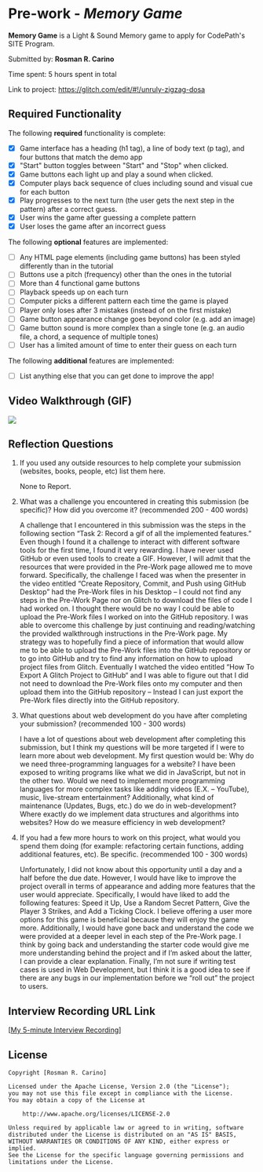 # Pre-work - *Memory Game*

**Memory Game** is a Light & Sound Memory game to apply for CodePath's SITE Program. 

Submitted by: **Rosman R. Carino**

Time spent: 5 hours spent in total

Link to project: https://glitch.com/edit/#!/unruly-zigzag-dosa

## Required Functionality

The following **required** functionality is complete:

* [X] Game interface has a heading (h1 tag), a line of body text (p tag), and four buttons that match the demo app
* [X] "Start" button toggles between "Start" and "Stop" when clicked. 
* [X] Game buttons each light up and play a sound when clicked. 
* [X] Computer plays back sequence of clues including sound and visual cue for each button
* [X] Play progresses to the next turn (the user gets the next step in the pattern) after a correct guess. 
* [X] User wins the game after guessing a complete pattern
* [X] User loses the game after an incorrect guess

The following **optional** features are implemented:

* [ ] Any HTML page elements (including game buttons) has been styled differently than in the tutorial
* [ ] Buttons use a pitch (frequency) other than the ones in the tutorial
* [ ] More than 4 functional game buttons
* [ ] Playback speeds up on each turn
* [ ] Computer picks a different pattern each time the game is played
* [ ] Player only loses after 3 mistakes (instead of on the first mistake)
* [ ] Game button appearance change goes beyond color (e.g. add an image)
* [ ] Game button sound is more complex than a single tone (e.g. an audio file, a chord, a sequence of multiple tones)
* [ ] User has a limited amount of time to enter their guess on each turn

The following **additional** features are implemented:

- [ ] List anything else that you can get done to improve the app!

## Video Walkthrough (GIF)
![](https://i.imgur.com/fovDwxk.gif)


## Reflection Questions
1. If you used any outside resources to help complete your submission (websites, books, people, etc) list them here. 

    None to Report.

2. What was a challenge you encountered in creating this submission (be specific)? How did you overcome it? (recommended 200 - 400 words) 

    A challenge that I encountered in this submission was the steps in the following section “Task 2: Record a gif of all the implemented features.” Even though I found it a challenge to interact with different software tools for the first time, I found it very rewarding. I have never used GitHub or even used tools to create a GIF. However, I will admit that the resources that were provided in the Pre-Work page allowed me to move forward. Specifically, the challenge I faced was when the presenter in the video entitled “Create Repository, Commit, and Push using GitHub Desktop” had the Pre-Work files in his Desktop – I could not find any steps in the Pre-Work Page nor on Glitch to download the files of code I had worked on. I thought there would be no way I could be able to upload the Pre-Work files I worked on into the GitHub repository. I was able to overcome this challenge by just continuing and reading/watching the provided walkthrough instructions in the Pre-Work page. My strategy was to hopefully find a piece of information that would allow me to be able to upload the Pre-Work files into the GitHub repository or to go into GitHub and try to find any information on how to upload project files from Glitch. Eventually I watched the video entitled “How To Export A Glitch Project to GitHub“ and I was able to figure out that I did not need to download the Pre-Work files onto my computer and then upload them into the GitHub repository – Instead I can just export the Pre-Work files directly into the GitHub repository. 

3. What questions about web development do you have after completing your submission? (recommended 100 - 300 words) 

    I have a lot of questions about web development after completing this submission, but I think my questions will be more targeted if I were to learn more about web development. My first question would be: Why do we need three-programming languages for a website? I have been exposed to writing programs like what we did in JavaScript, but not in the other two. Would we need to implement more programming languages for more complex tasks like adding videos (E.X. – YouTube), music, live-stream entertainment? Additionally, what kind of maintenance (Updates, Bugs, etc.) do we do in web-development? Where exactly do we implement data structures and algorithms into websites? How do we measure efficiency in web development? 

4. If you had a few more hours to work on this project, what would you spend them doing (for example: refactoring certain functions, adding additional features, etc). Be specific. (recommended 100 - 300 words) 

    Unfortunately, I did not know about this opportunity until a day and a half before the due date. However, I would have like to improve the project overall in terms of appearance and adding more features that the user would appreciate. Specifically, I would have liked to add the following features: Speed it Up, Use a Random Secret Pattern, Give the Player 3 Strikes, and Add a Ticking Clock. I believe offering a user more options for this game is beneficial because they will enjoy the game more. Additionally, I would have gone back and understand the code we were provided at a deeper level in each step of the Pre-Work page. I think by going back and understanding the starter code would give me more understanding behind the project and if I’m asked about the latter, I can provide a clear explanation. Finally, I’m not sure if writing test cases is used in Web Development, but I think it is a good idea to see if there are any bugs in our implementation before we “roll out” the project to users. 




## Interview Recording URL Link

[[My 5-minute Interview Recording](https://stanford.zoom.us/rec/share/ItHEH-FJyA8ePm_4kG0q9IE7MICjkLM18OpLfmeZMgHaSvVW4tW7X7R-vkyi5B8D.VKA9b-aqWsjplZTv?startTime=1648810919000)]


## License

    Copyright [Rosman R. Carino]

    Licensed under the Apache License, Version 2.0 (the "License");
    you may not use this file except in compliance with the License.
    You may obtain a copy of the License at

        http://www.apache.org/licenses/LICENSE-2.0

    Unless required by applicable law or agreed to in writing, software
    distributed under the License is distributed on an "AS IS" BASIS,
    WITHOUT WARRANTIES OR CONDITIONS OF ANY KIND, either express or implied.
    See the License for the specific language governing permissions and
    limitations under the License.
